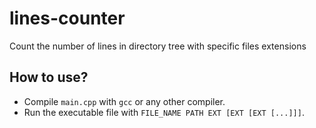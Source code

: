 # lines-counter
Count the number of lines in directory tree with specific files extensions

## How to use?

- Compile `main.cpp` with `gcc` or any other compiler.
- Run the executable file with `FILE_NAME PATH EXT [EXT [EXT [...]]]`.
